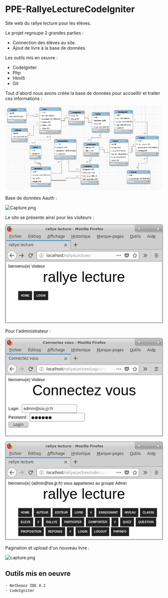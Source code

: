 # PPE-RallyeLectureCodeIgniter

Site web du rallye lecture pour les élèves.

Le projet regroupe 2 grandes parties :

* Connection des élèves au site.
* Ajout de livre à la base de données.

Les outils mis en oeuvre : 

* CodeIgniter
* Php
* Html5
* Git

Tout d'abord nous avons créée la base de données pour accueillir et traiter ces informations :

![Capture.png](https://github.com/SamGdy/PPE-RallyeLectureC-/blob/master/BddRallyeLecture.PNG)

Base de données Aauth :
 
![Capture.png](https://github.com/SamGdy/PPE-RallyeLectureCSharp/blob/master/DB_Schema_Aauth.PNG)

Le site se présente ainsi pour les visiteurs :


![Capture.png](https://github.com/SamGdy/PPE-RallyeLectureCodeIgniter/blob/master/rlHomeVisiteur.png)


Pour l'administrateur :


![capture.png](https://github.com/SamGdy/PPE-RallyeLectureCodeIgniter/blob/master/rlLogin.png)

![capture.png](https://github.com/SamGdy/PPE-RallyeLectureCodeIgniter/blob/master/rlHomeAdmin.png)



Pagination et upload d'un nouveau livre :



![capture.png](https://github.com/SamGdy/PPE-RallyeLectureCodeIgniter/blob/master/PaginationApresCr%C3%A9ationLivre.PNG)


## Outils mis en oeuvre

```
- Netbeans IDE 8.2
- CodeIgniter
